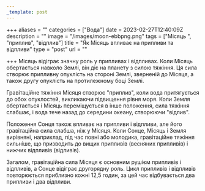 ```yaml
---
_template: post
---
```





+++
aliases = ""
categories = ["Вода"]
date = 2023-02-27T12:40:09Z
description = ""
image = "/images/moon-ebbpng.png"
tags = ["Місяць ", "приплив", "відплив"]
title = "Як Місяць впливає на припливи та відпливи"
type = "post"
url = ""

+++
Місяць відіграє значну роль у припливах і відпливах. Коли Місяць обертається навколо Землі, він діє на планету з силою тяжіння. Ця сила створює припливну опуклість на стороні Землі, зверненій до Місяця, а також другу опуклість на протилежному боці Землі.  
  
Гравітаційне тяжіння Місяця створює "приплив", коли вода притягується до обох опуклостей, викликаючи підвищення рівня моря. Коли Земля обертається і Місяць переміщується в інше положення, сила тяжіння слабшає, і вода тече назад до середини океану, створюючи "відлив".  
  
Положення Сонця також впливає на припливи і відпливи, але його гравітаційна сила слабша, ніж у Місяця. Коли Сонце, Місяць і Земля вирівняні, наприклад, під час повні або молодика, гравітаційне тяжіння сильніше, що призводить до вищих припливів (весняних припливів) і нижчих відпливів (відливів).  
  
Загалом, гравітаційна сила Місяця є основним рушієм припливів і відпливів, а Сонце відіграє другорядну роль. Цикл припливів і відпливів повторюється приблизно кожні 12,5 годин, за цей час відбувається два припливи і два відпливи.
